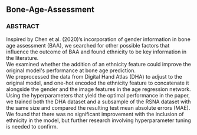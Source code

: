 ## Bone-Age-Assessment 
###  ABSTRACT
Inspired by Chen et al. (2020)’s incorporation of gender information in bone age assessment (BAA), we searched for other possible factors that influence the outcome of BAA and found ethnicity to be key information in the literature. <br>
We examined whether the addition of an ethnicity feature could improve the original model's performance at bone age prediction. <br>
We preprocessed the data from Digital Hand Atlas (DHA) to adjust to the original model, and one-hot encoded the ethnicity feature to concatenate it alongside the gender and the image features in the age regression network. <br>
Using the hyperparameters that yield the optimal performance in the paper, we trained both the DHA dataset and a subsample of the RSNA dataset with the same size and compared the resulting test mean absolute errors (MAE). <br>
We found that there was no significant improvement with the inclusion of ethnicity in the model, but further research involving hyperparameter tuning is needed to confirm.


 
